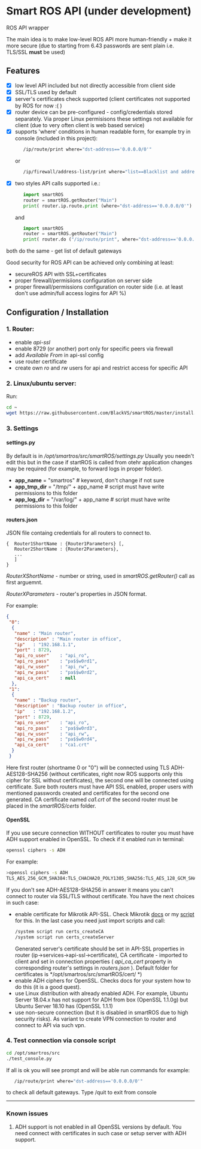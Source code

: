 # Smart ROS API (under development)

ROS API wrapper

The main idea is to make low-level ROS API more human-friendly + make it more secure (due to starting from 6.43 passwords are sent plain i.e. TLS/SSL **must** be used)

## Features
- [x] low level API included but not directly accessible from client side
- [x] SSL/TLS used by default
- [x] server's certificates check supported (client certificates not supported by ROS for now :( )
- [x] router device can be pre-configured - config/credentials stored separately. Via proper Linux permisisons these settings not available for client (due to very often client is web based service)
- [x] supports 'where' conditions in human readable form, for example try in console (included in this project):
   ```bash
      /ip/route/print where="dst-address=='0.0.0.0/0'"
   ```
   or
   ```bash
      /ip/firewall/address-list/print where="list==Blacklist and address=='8.8.8.8'"
   ```
- [x] two styles API calls supported i.e.:
   ```python
      import smartROS
      router = smartROS.getRouter("Main")
      print( router.ip.route.print (where="dst-address=='0.0.0.0/0'") )
   ```
   and
   ```python
      import smartROS
      router = smartROS.getRouter("Main")
      print( router.do ("/ip/route/print", where="dst-address=='0.0.0.0/0'") )
   ```
both do the same - get list of default gateways

Good security for ROS API can be achieved only combining at least:
- secureROS API with SSL+certificates
- proper firewall/permisiions configuration on server side 
- proper firewall/permissions configuration on router side (i.e. at least don't use admin/full access logins for API %)

## Configuration / Installation
### 1. Router:
- enable _api-ssl_
- enable 8729 (or another) port only for specific peers via firewall
- add _Available From_ in api-ssl config
- use router certificate
- create own _ro_ and _rw_ users for api and restrict access for specific API

### 2. Linux/ubuntu server:

   Run:
   ```bash
   cd ~
   wget https://raw.githubusercontent.com/BlackVS/smartROS/master/install.sh -O - | bash
   ```
 
### 3. Settings
#### settings.py
By default is in */opt/smartros/src/smartROS/settings.py*
Usually you needn't edit this but in the case if startROS is called from otehr application changes may be required (for example, to forward logs in proper folder).
* **app_name**    = "smartros"             # keyword, don't change if not sure
* **app_tmp_dir** = "/tmp/" + app_name     # script must have write permissions to this folder
* **app_log_dir** = "/var/log/" + app_name # script must have write permissions to this folder

#### routers.json
JSON file containg credentials for all routers to connect to.
   ```
   {  Router1ShortName : {Router1Parameters} [,
      Router2ShortName : {Router2Parameters},
      ...
      ]
   }
   ```
*RouterXShortName* - number or string, used in *smartROS.getRouter()* call as first arguemnt.

*RouterXParameters* - router's properties in JSON format.

For example:
   ```json
   {
    "0":
     {
      "name" : "Main router",
      "description" : "Main router in office",
      "ip"   : "192.168.1.1",
      "port" : 8729,
      "api_ro_user"    : "api_ro", 
      "api_ro_pass"    : "pa$$w0rd1",
      "api_rw_user"    : "api_rw", 
      "api_rw_pass"    : "pa$$w0rd2",
      "api_ca_cert"    : null
     },
    "1":
     {
      "name" : "Backup router",
      "description" : "Backup router in office",
      "ip"   : "192.168.1.2",
      "port" : 8729,
      "api_ro_user"    : "api_ro", 
      "api_ro_pass"    : "pa$$w0rd3",
      "api_rw_user"    : "api_rw", 
      "api_rw_pass"    : "pa$$w0rd4",
      "api_ca_cert"    : "ca1.crt"
     }
    }
   ```
Here first router (shortname 0 or "0") will be connected using TLS ADH-AES128-SHA256 (without certificates, right now ROS supports only this cipher for SSL without certificates), the second one will be connected using certificate. Sure both routers must have API SSL enabled, proper users with mentioned passwords created and certificates for the second one generated. CA certificate named *ca1.crt*  of the second router must be placed in the *smartROS/certs* folder.  

#### OpenSSL
If you use secure connection WITHOUT certificates to router you must have ADH support enabled in OpenSSL.
To check if it enabled run in terminal:
   ```bash
   openssl ciphers -s ADH
   ```
For example:
   ```bash
   >openssl ciphers -s ADH
   TLS_AES_256_GCM_SHA384:TLS_CHACHA20_POLY1305_SHA256:TLS_AES_128_GCM_SHA256:ADH-AES256-GCM-SHA384:ADH-AES128-GCM-SHA256:ADH-AES256-SHA256:ADH-CAMELLIA256-SHA256:**ADH-AES128-SHA256**:ADH-CAMELLIA128-SHA256:ADH-AES256-SHA:ADH-CAMELLIA256-SHA:ADH-AES128-SHA:ADH-SEED-SHA:ADH-CAMELLIA128-SHA
   ```
If you don't see ADH-AES128-SHA256 in answer it means you can't connect to router via SSL/TLS without certificate.
You have the next choices in such case:
* enable certificate for Mikrotik API-SSL. Check Mikrotik [docs](https://wiki.mikrotik.com/wiki/Manual:Create_Certificates) or my [script](https://github.com/BlackVS/Mikrotik-scripts/tree/master/scripts/OpenVPN%20-%20certificates) for this. In the last case you need just import scripts and call:
   ```bash
   /system script run certs_createCA   
   /system script run certs_createServer
   ```
   Generated server's certificate should be set in API-SSL properties in router (ip->services->api-ssl->certificate), CA certificate - imported to client and set in connection properties ( *api_ca_cert* property in corresponding router's settings in *routers.json* ). Default folder for certificates is */opt/smartros/src/smartROS/cert/ *)
* enable ADH ciphers for OpenSSL. Checks docs for your system how to do this (it is a good quest).
* use Linux distribution with already enabled ADH. For example, Ubuntu Server 18.04.x has not support for ADH from box (OpenSSL 1.1.0g) but Ubuntu Server 18.10 has (OpenSSL 1.1.1)
* use non-secure connection (but it is disabled in smartROS due to high security risks). As variant to create VPN connection to router and connect to API via such vpn.

### 4. Test connection via console script
   ```bash
   cd /opt/smartros/src
   ./test_console.py
   ```
If all is ok you will see prompt and will be able run commands for example:
   ```bash
      /ip/route/print where="dst-address=='0.0.0.0/0'"
   ```
to check all default gateways.
Type /quit to exit from console

---

### Known issues

1. ADH support is not enabled in all OpenSSL versions by default. You need connect with certificates in such case or setup server with ADH support.

#### 

